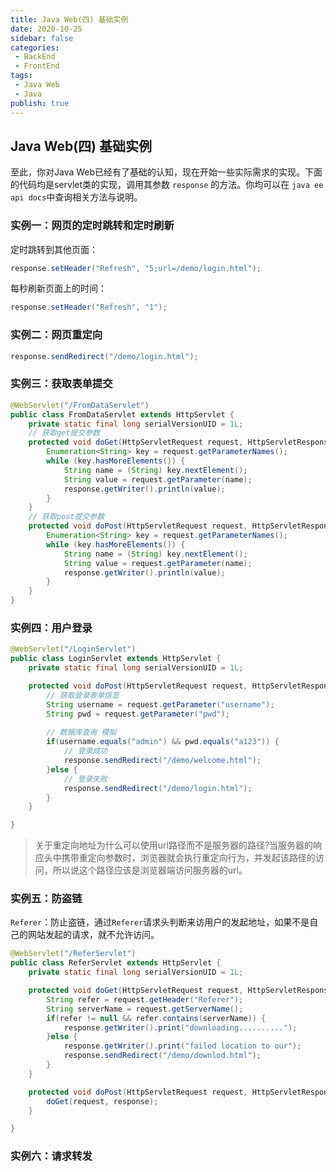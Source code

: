 ```yaml
---
title: Java Web(四) 基础实例
date: 2020-10-25
sidebar: false
categories:
 - BackEnd
 - FrontEnd
tags:
 - Java Web
 - Java
publish: true
---
```


## Java Web(四) 基础实例
至此，你对Java Web已经有了基础的认知，现在开始一些实际需求的实现。下面的代码均是servlet类的实现，调用其参数 `response` 的方法。你均可以在 `java ee api docs`中查询相关方法与说明。

### 实例一：网页的定时跳转和定时刷新
定时跳转到其他页面：
```java
response.setHeader("Refresh", "5;url=/demo/login.html");
```
每秒刷新页面上的时间：
```java
response.setHeader("Refresh", "1");
```


### 实例二：网页重定向
```java
response.sendRedirect("/demo/login.html");
```

### 实例三：获取表单提交
```java
@WebServlet("/FromDataServlet")
public class FromDataServlet extends HttpServlet {
	private static final long serialVersionUID = 1L;
	// 获取get提交参数
	protected void doGet(HttpServletRequest request, HttpServletResponse response) throws ServletException, IOException {
		Enumeration<String> key = request.getParameterNames();
		while (key.hasMoreElements()) {
			String name = (String) key.nextElement();
			String value = request.getParameter(name);
			response.getWriter().println(value);
		}
	}
	// 获取post提交参数
	protected void doPost(HttpServletRequest request, HttpServletResponse response) throws ServletException, IOException {
		Enumeration<String> key = request.getParameterNames();
		while (key.hasMoreElements()) {
			String name = (String) key.nextElement();
			String value = request.getParameter(name);
			response.getWriter().println(value);
		}
	}
}
```

### 实例四：用户登录
```java
@WebServlet("/LoginServlet")
public class LoginServlet extends HttpServlet {
	private static final long serialVersionUID = 1L;

	protected void doPost(HttpServletRequest request, HttpServletResponse response) throws ServletException, IOException {
		// 获取登录表单信息
		String username = request.getParameter("username");
		String pwd = request.getParameter("pwd");
		
		// 数据库查询 模拟
		if(username.equals("admin") && pwd.equals("a123")) {
			// 登录成功
			response.sendRedirect("/demo/welcome.html");
		}else {
			// 登录失败
			response.sendRedirect("/demo/login.html");
		}
	}

}
```
> 关于重定向地址为什么可以使用url路径而不是服务器的路径?当服务器的响应头中携带重定向参数时，浏览器就会执行重定向行为，并发起该路径的访问，所以说这个路径应该是浏览器端访问服务器的url。

### 实例五：防盗链
`Referer`：防止盗链，通过`Referer`请求头判断来访用户的发起地址，如果不是自己的网站发起的请求，就不允许访问。
```java
@WebServlet("/ReferServlet")
public class ReferServlet extends HttpServlet {
	private static final long serialVersionUID = 1L;

	protected void doGet(HttpServletRequest request, HttpServletResponse response) throws ServletException, IOException {
		String refer = request.getHeader("Referer");
		String serverName = request.getServerName();
		if(refer != null && refer.contains(serverName)) {
			response.getWriter().print("downloading..........");
		}else {
			response.getWriter().print("failed location to our");
			response.sendRedirect("/demo/downlod.html");
		}
	}

	protected void doPost(HttpServletRequest request, HttpServletResponse response) throws ServletException, IOException {
		doGet(request, response);
	}

}
```

### 实例六：请求转发
